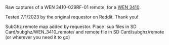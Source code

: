 Raw captures of a WEN 3410-029RF-01 remote, for a [WEN 3410](https://wenproducts.com/products/air-filtration-system-item-3410).

Tested 7/1/2023 by the original requestor on Reddit.  Thank you!

SubGhz remote map added by requestor.  Place .sub files in SD Card/subghz/WEN_3410_remote/  and remote file in SD Card/subghz/remote (or wherever you need it to go)
